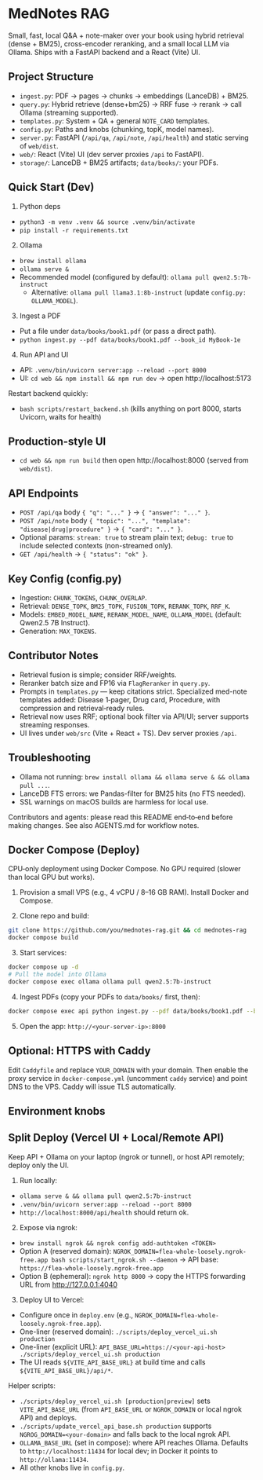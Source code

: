 MedNotes RAG
============

Small, fast, local Q&A + note-maker over your book using hybrid retrieval (dense + BM25), cross-encoder reranking, and a small local LLM via Ollama. Ships with a FastAPI backend and a React (Vite) UI.

Project Structure
-----------------
- `ingest.py`: PDF → pages → chunks → embeddings (LanceDB) + BM25.
- `query.py`: Hybrid retrieve (dense+bm25) → RRF fuse → rerank → call Ollama (streaming supported).
- `templates.py`: System + QA + general `NOTE_CARD` templates.
- `config.py`: Paths and knobs (chunking, topK, model names).
- `server.py`: FastAPI (`/api/qa`, `/api/note`, `/api/health`) and static serving of `web/dist`.
- `web/`: React (Vite) UI (dev server proxies `/api` to FastAPI).
- `storage/`: LanceDB + BM25 artifacts; `data/books/`: your PDFs.

Quick Start (Dev)
-----------------
1) Python deps
- `python3 -m venv .venv && source .venv/bin/activate`
- `pip install -r requirements.txt`

2) Ollama
- `brew install ollama`
- `ollama serve &`
- Recommended model (configured by default): `ollama pull qwen2.5:7b-instruct`
  - Alternative: `ollama pull llama3.1:8b-instruct` (update `config.py: OLLAMA_MODEL`).

3) Ingest a PDF
- Put a file under `data/books/book1.pdf` (or pass a direct path).
- `python ingest.py --pdf data/books/book1.pdf --book_id MyBook-1e`

4) Run API and UI
- API: `.venv/bin/uvicorn server:app --reload --port 8000`
- UI: `cd web && npm install && npm run dev` → open http://localhost:5173

Restart backend quickly:
- `bash scripts/restart_backend.sh` (kills anything on port 8000, starts Uvicorn, waits for health)

Production-style UI
-------------------
- `cd web && npm run build` then open http://localhost:8000 (served from `web/dist`).

API Endpoints
-------------
- `POST /api/qa` body `{ "q": "..." }` → `{ "answer": "..." }`.
- `POST /api/note` body `{ "topic": "...", "template": "disease|drug|procedure" }` → `{ "card": "..." }`.
- Optional params: `stream: true` to stream plain text; `debug: true` to include selected contexts (non-streamed only).
- `GET /api/health` → `{ "status": "ok" }`.

Key Config (config.py)
----------------------
- Ingestion: `CHUNK_TOKENS`, `CHUNK_OVERLAP`.
- Retrieval: `DENSE_TOPK`, `BM25_TOPK`, `FUSION_TOPK`, `RERANK_TOPK`, `RRF_K`.
- Models: `EMBED_MODEL_NAME`, `RERANK_MODEL_NAME`, `OLLAMA_MODEL` (default: Qwen2.5 7B Instruct).
- Generation: `MAX_TOKENS`.

 Contributor Notes
-----------------
- Retrieval fusion is simple; consider RRF/weights.
- Reranker batch size and FP16 via `FlagReranker` in `query.py`.
- Prompts in `templates.py` — keep citations strict. Specialized med-note templates added: Disease 1‑pager, Drug card, Procedure, with compression and retrieval‑ready rules.
- Retrieval now uses RRF; optional book filter via API/UI; server supports streaming responses.
- UI lives under `web/src` (Vite + React + TS). Dev server proxies `/api`.

Troubleshooting
---------------
- Ollama not running: `brew install ollama && ollama serve & && ollama pull ...`.
- LanceDB FTS errors: we Pandas-filter for BM25 hits (no FTS needed).
- SSL warnings on macOS builds are harmless for local use.

Contributors and agents: please read this README end‑to‑end before making changes. See also AGENTS.md for workflow notes.

Docker Compose (Deploy)
-----------------------
CPU‑only deployment using Docker Compose. No GPU required (slower than local GPU but works).

1) Provision a small VPS (e.g., 4 vCPU / 8–16 GB RAM). Install Docker and Compose.

2) Clone repo and build:

```bash
git clone https://github.com/you/mednotes-rag.git && cd mednotes-rag
docker compose build
```

3) Start services:

```bash
docker compose up -d
# Pull the model into Ollama
docker compose exec ollama ollama pull qwen2.5:7b-instruct
```

4) Ingest PDFs (copy your PDFs to `data/books/` first, then):

```bash
docker compose exec api python ingest.py --pdf data/books/book1.pdf --book_id Harrison-20e
```

5) Open the app: `http://<your-server-ip>:8000`

Optional: HTTPS with Caddy
--------------------------
Edit `Caddyfile` and replace `YOUR_DOMAIN` with your domain. Then enable the proxy service in `docker-compose.yml` (uncomment `caddy` service) and point DNS to the VPS. Caddy will issue TLS automatically.

Environment knobs
-----------------

Split Deploy (Vercel UI + Local/Remote API)
------------------------------------------
Keep API + Ollama on your laptop (ngrok or tunnel), or host API remotely; deploy only the UI.

1) Run locally:
- `ollama serve & && ollama pull qwen2.5:7b-instruct`
- `.venv/bin/uvicorn server:app --reload --port 8000`
- `http://localhost:8000/api/health` should return ok.

2) Expose via ngrok:
- `brew install ngrok && ngrok config add-authtoken <TOKEN>`
- Option A (reserved domain): `NGROK_DOMAIN=flea-whole-loosely.ngrok-free.app bash scripts/start_ngrok.sh --daemon` → API base: `https://flea-whole-loosely.ngrok-free.app`
- Option B (ephemeral): `ngrok http 8000` → copy the HTTPS forwarding URL from http://127.0.0.1:4040

3) Deploy UI to Vercel:
- Configure once in `deploy.env` (e.g., `NGROK_DOMAIN=flea-whole-loosely.ngrok-free.app`).
- One-liner (reserved domain): `./scripts/deploy_vercel_ui.sh production`
- One-liner (explicit URL): `API_BASE_URL=https://<your-api-host> ./scripts/deploy_vercel_ui.sh production`
- The UI reads `${VITE_API_BASE_URL}` at build time and calls `${VITE_API_BASE_URL}/api/*`.

Helper scripts:
- `./scripts/deploy_vercel_ui.sh [production|preview]` sets `VITE_API_BASE_URL` (from `API_BASE_URL` or `NGROK_DOMAIN` or local ngrok API) and deploys.
- `./scripts/update_vercel_api_base.sh production` supports `NGROG_DOMAIN=<your-domain>` and falls back to the local ngrok API.
- `OLLAMA_BASE_URL` (set in compose): where API reaches Ollama. Defaults to `http://localhost:11434` for local dev; in Docker it points to `http://ollama:11434`.
- All other knobs live in `config.py`.
